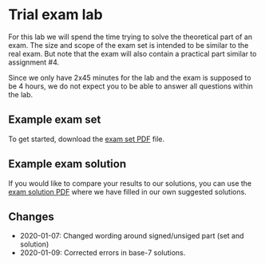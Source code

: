 # Trial exam lab

For this lab we will spend the time trying to solve the theoretical part of an exam.
The size and scope of the exam set is intended to be similar to the real exam. But note that the exam will also contain a practical part similar to assignment #4.

Since we only have 2x45 minutes for the lab and the exam is supposed to be 4 hours, we do not expect you to be able to answer all questions within the lab.

## Example exam set

To get started, download the [exam set PDF](https://github.com/diku-dk/hpps-e2020-pub/raw/master/material/7-l-1/trial-exam.pdf) file.

## Example exam solution

If you would like to compare your results to our solutions, you can use the [exam solution PDF](https://github.com/diku-dk/hpps-e2020-pub/raw/master/material/7-l-1/trial-exam-solutions.pdf) where we have filled in our own suggested solutions.

## Changes

* 2020-01-07: Changed wording around signed/unsiged part (set and solution)
* 2020-01-09: Corrected errors in base-7 solutions.
